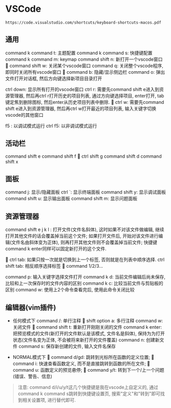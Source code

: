 # VSCode

`https://code.visualstudio.com/shortcuts/keyboard-shortcuts-macos.pdf`

## 通用
command k command t: 主题配置
command k command s: 快捷键配置
command k command m: keymap
command shift n: 新打开一个vscode窗口
 command shift w: 关闭某个vscode窗口
command q: 关闭整个vscode程序, 即同时关闭所有vscode窗口
 command b: 隐藏/显示侧边栏
command o: 弹出文件打开对话框, 然后方向键选择新项目目录打开

ctrl down: 显示所有打开的vscode窗口
ctrl r: 需要先command shift e进入到资源管理器, 然后再ctrl r打开历史的项目列表,
        通过方向键选择项目, enter打开, tab键定焦到删除图标, 然后enter从历史项目列表中删除.
 ctrl w: 需要先command shift e进入到资源管理器, 然后再ctrl w打开最近的项目列表,
        输入关键字切换vscode的其他窗口

f5 : 以调试模式运行
ctrl f5: 以非调试模式运行

## 活动栏
command shift e
command shift f
 ctrl shift g
command shift d
command shift x

## 面板
command j: 显示/隐藏面板
ctrl `: 显示终端面板
command shift y: 显示调试面板
command shift u: 显示输出面板
command shift m: 显示问题面板

## 资源管理器
command shift e
j
k
l : 打开文件(文件名斜体), 这时如果不对该文件做编辑, 继续打开其他文件的话会覆盖掉当前这个文件;
    如果打开文件后, 开始对该文件进行编辑(文件名由斜体变为正体),
    则再打开其他文件则不会覆盖掉当前文件;
    快捷键command k enter同样可以固定新打开的这个文件.

 ctrl tab: 如果只按一次就是切换到上一个标签, 否则就是在列表中顺序选择.
ctrl shift tab: 相反顺序选择标签
 command 1/2/3...

command p: 输入关键字选择文件打开
command k d: 当前文件编辑后尚未保存, 比较和上一次保存时的文件内容的区别
command k c: 比较当前文件与剪贴板的区别
command w: 使用上2个命令查看完后, 使用此命令关闭比较

## 编辑器(vim插件)

- 任何模式下
command /: 单行注释
 shift option a: 多行注释
command w: 关闭文件
 command shift t: 重新打开刚刚关闭的文件
command k enter: 把预览模式的文件(新打开的文件默认是该模式, 文件名是斜体),
                 保持为为打开状态(文件名变为正体, 不会被将来新打开的文件覆盖)
command n: 创建新文件
command s: 保存新创建的文件, 输入文件名保存

- NORMAL模式下
 command d/gd: 跳转到光标所在函数的定义位置;
 command i: 快速查看函数定义, 而不是直接跳转到函数的所在文件;
 command u: 函数定义的预览悬停;
 command y/t: 转到下一个/上一个问题(错误、警告、信息)
> 注意: command d/i/u/y/t这几个快捷键是我在vscode上自定义的,
> 通过command k command s跳转到快捷键设置页,
> 搜索"定义"和"转到"即可找到相关设置项, 进行替代即可.


